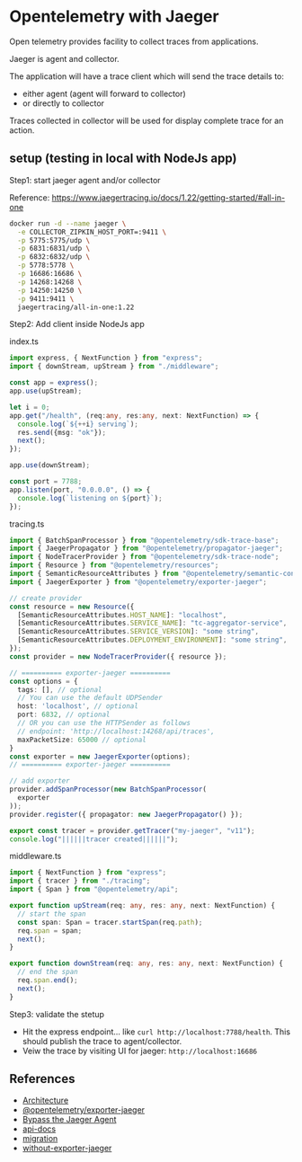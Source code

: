 # Opentelemetry with Jaeger

Open telemetry provides facility to collect traces from applications.

Jaeger is agent and collector.

The application will have a trace client which will send the trace details to:
- either agent (agent will forward to collector)
- or directly to collector

Traces collected in collector will be used for display complete trace for an action.

## setup (testing in local with NodeJs app)

Step1: start jaeger agent and/or collector

Reference: https://www.jaegertracing.io/docs/1.22/getting-started/#all-in-one

```bash
docker run -d --name jaeger \
  -e COLLECTOR_ZIPKIN_HOST_PORT=:9411 \
  -p 5775:5775/udp \
  -p 6831:6831/udp \
  -p 6832:6832/udp \
  -p 5778:5778 \
  -p 16686:16686 \
  -p 14268:14268 \
  -p 14250:14250 \
  -p 9411:9411 \
  jaegertracing/all-in-one:1.22
```

Step2: Add client inside NodeJs app

index.ts
```ts
import express, { NextFunction } from "express";
import { downStream, upStream } from "./middleware";

const app = express();
app.use(upStream);

let i = 0;
app.get("/health", (req:any, res:any, next: NextFunction) => {
  console.log(`${++i} serving`);
  res.send({msg: "ok"});
  next();
});

app.use(downStream);

const port = 7788;
app.listen(port, "0.0.0.0", () => {
  console.log(`listening on ${port}`);
});
```

tracing.ts
```ts
import { BatchSpanProcessor } from "@opentelemetry/sdk-trace-base";
import { JaegerPropagator } from "@opentelemetry/propagator-jaeger";
import { NodeTracerProvider } from "@opentelemetry/sdk-trace-node";
import { Resource } from "@opentelemetry/resources";
import { SemanticResourceAttributes } from "@opentelemetry/semantic-conventions";
import { JaegerExporter } from "@opentelemetry/exporter-jaeger";

// create provider
const resource = new Resource({
  [SemanticResourceAttributes.HOST_NAME]: "localhost",
  [SemanticResourceAttributes.SERVICE_NAME]: "tc-aggregator-service",
  [SemanticResourceAttributes.SERVICE_VERSION]: "some string",
  [SemanticResourceAttributes.DEPLOYMENT_ENVIRONMENT]: "some string",
});
const provider = new NodeTracerProvider({ resource });

// ========== exporter-jaeger ==========
const options = {
  tags: [], // optional
  // You can use the default UDPSender
  host: 'localhost', // optional
  port: 6832, // optional
  // OR you can use the HTTPSender as follows
  // endpoint: 'http://localhost:14268/api/traces',
  maxPacketSize: 65000 // optional
}
const exporter = new JaegerExporter(options);
// ========== exporter-jaeger ==========

// add exporter
provider.addSpanProcessor(new BatchSpanProcessor(
  exporter
));
provider.register({ propagator: new JaegerPropagator() });

export const tracer = provider.getTracer("my-jaeger", "v11");
console.log("||||||tracer created||||||");
```

middleware.ts
```ts
import { NextFunction } from "express";
import { tracer } from "./tracing";
import { Span } from "@opentelemetry/api";

export function upStream(req: any, res: any, next: NextFunction) {
  // start the span
  const span: Span = tracer.startSpan(req.path);
  req.span = span;
  next();
}

export function downStream(req: any, res: any, next: NextFunction) {
  // end the span
  req.span.end();
  next();
}
```

Step3: validate the stetup

- Hit the express endpoint... like `curl http://localhost:7788/health`. This should publish the trace to agent/collector.
- Veiw the trace by visiting UI for jaeger: `http://localhost:16686`


## References
- [Architecture](https://github.com/jaegertracing/jaeger?tab=readme-ov-file#jaeger---a-distributed-tracing-system)
- [@opentelemetry/exporter-jaeger](https://www.npmjs.com/package/@opentelemetry/exporter-jaeger)
- [Bypass the Jaeger Agent](https://www.jaegertracing.io/docs/1.54/troubleshooting/#bypass-the-jaeger-agent)
- [api-docs](https://open-telemetry.github.io/opentelemetry-js/)
- [migration](https://opentelemetry.io/docs/migration/opentracing/)
- [without-exporter-jaeger](https://medium.com/@sevicdev/tracing-node-js-microservices-with-opentelemetry-ccdd980f8d51)



